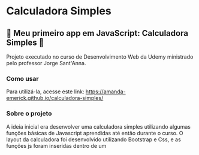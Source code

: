 # Calculadora Simples
## :iphone: Meu primeiro app em JavaScript: Calculadora Simples :iphone:

Projeto executado no curso de Desenvolvimento Web da Udemy ministrado pelo professor Jorge Sant'Anna.

### Como usar

Para utilizá-la, acesse este link: https://amanda-emerick.github.io/calculadora-simples/

### Sobre o projeto

A ideia inicial era desenvolver uma calculadora simples utilizando algumas funções básicas de Javascript aprendidas até então durante o curso.
O layout da calculadora foi desenvolvido utilizando Bootstrap e Css, e as funções js foram inseridas dentro de um <script> no código html.

### Melhorias realizadas

Utilizando o projeto passado no curso como base, implementei algumas melhorias e solucionei algumas falhas, tais como:

1. Aumentei o tamanho do visor e inseri um segundo campo para mostrar o subtotal do cálculo;
2. Incluí o botão "backspace" para permitir ao usuário apagar os últimos valores inseridos;
3. Corrigi a falha que permitia inserir um operador aritmético após o outro (exemplo: 2*/-3);
4. Corrigi a falha que permitia inserir mais de um . em um mesmo número (exemplo: 2.2.2.2).
